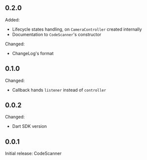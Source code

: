## 0.2.0

Added:
* Lifecycle states handling, on `CameraController` created internally
* Documentation to `CodeScanner`'s constructor

Changed:
* ChangeLog's format

## 0.1.0

Changed:
* Callback hands `listener` instead of `controller`

## 0.0.2

Changed:
* Dart SDK version

## 0.0.1

Initial release: CodeScanner
